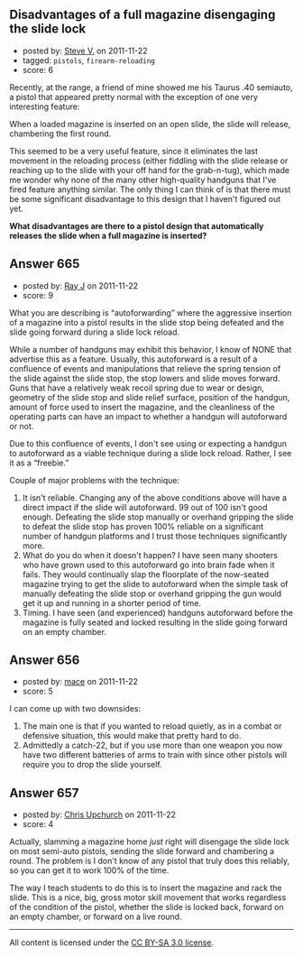 ## Disadvantages of a full magazine disengaging the slide lock

- posted by: [Steve V.](https://stackexchange.com/users/-1/121-steve-v) on 2011-11-22
- tagged: `pistols`, `firearm-reloading`
- score: 6

<p>Recently, at the range, a friend of mine showed me his Taurus .40 semiauto, a pistol that appeared pretty normal with the exception of one very interesting feature:</p>

<p>When a loaded magazine is inserted on an open slide, the slide will release, chambering the first round.</p>

<p>This seemed to be a very useful feature, since it eliminates the last movement in the reloading process (either fiddling with the slide release or reaching up to the slide with your off hand for the grab-n-tug), which made me wonder why none of the many other high-quality handguns that I've fired feature anything similar.  The only thing I can think of is that there must be some significant disadvantage to this design that I haven't figured out yet.</p>

<p><strong>What disadvantages are there to a pistol design that automatically releases the slide when a full magazine is inserted?</strong></p>



## Answer 665

- posted by: [Ray J](https://stackexchange.com/users/-1/166-ray-j) on 2011-11-22
- score: 9

<p>What you are describing is “autoforwarding” where the aggressive insertion of a magazine into a pistol results in the slide stop being defeated and the slide going forward during a slide lock reload.</p>

<p>While a number of handguns may exhibit this behavior, I know of NONE that advertise this as a feature.  Usually, this autoforward is a result of a confluence of events and manipulations that relieve the spring tension of the slide against the slide stop, the stop lowers and slide moves forward.  Guns that have a relatively weak recoil spring due to wear or design, geometry of the slide stop and slide relief surface, position of the handgun, amount of force used to insert the magazine, and the cleanliness of the operating parts can have an impact to whether a handgun will autoforward or not.</p>

<p>Due to this confluence of events, I don't see using or expecting a handgun to autoforward as a viable technique during a slide lock reload.  Rather, I see it as a “freebie.” </p>

<p>Couple of major problems with the technique:</p>

<ol>
<li>It isn't reliable.  Changing any of the above conditions above will have a direct impact if the slide will autoforward.  99 out of 100 isn't good enough.  Defeating the slide stop manually or overhand gripping the slide to defeat the slide stop has proven 100% reliable on a significant number of handgun platforms and I trust those techniques significantly more.</li>
<li>What do you do when it doesn't happen?  I have seen many shooters who have grown used to this autoforward go into brain fade when it fails.  They would continually slap the floorplate of the now-seated magazine trying to get the slide to autoforward when the simple task of manually defeating the slide stop or overhand gripping the gun would get it up and running in a shorter period of time.</li>
<li>Timing.  I have seen (and experienced) handguns autoforward before the magazine is fully seated and locked resulting in the slide going forward on an empty chamber.</li>
</ol>



## Answer 656

- posted by: [mace](https://stackexchange.com/users/-1/163-mace) on 2011-11-22
- score: 5

<p>I can come up with two downsides:</p>

<ol>
<li>The main one is that if you wanted to reload quietly, as in a combat or defensive situation, this would make that pretty hard to do.</li>
<li>Admittedly a catch-22, but if you use more than one weapon you now have two different batteries of arms to train with since other pistols will require you to drop the slide yourself.</li>
</ol>



## Answer 657

- posted by: [Chris Upchurch](https://stackexchange.com/users/-1/79-chris-upchurch) on 2011-11-22
- score: 4

<p>Actually, slamming a magazine home <em>just</em> right will disengage the slide lock on most semi-auto pistols, sending the slide forward and chambering a round.  The problem is I don't know of any pistol that truly does this reliably, so you can get it to work 100% of the time.  </p>

<p>The way I teach students to do this is to insert the magazine and rack the slide.  This is a nice, big, gross motor skill movement that works regardless of the condition of the pistol, whether the slide is locked back, forward on an empty chamber, or forward on a live round.</p>




---

All content is licensed under the [CC BY-SA 3.0 license](https://creativecommons.org/licenses/by-sa/3.0/).
